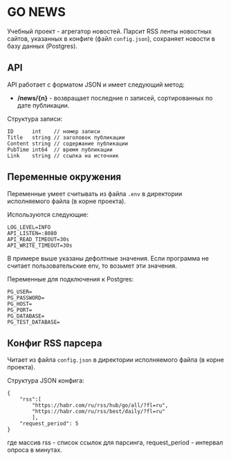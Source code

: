 # GO NEWS

Учебный проект - агрегатор новостей. Парсит RSS ленты новостных сайтов, указанных в конфиге (файл `config.json`), сохраняет новости в базу данных (Postgres). 

## API

API работает с форматом JSON и имеет следующий метод:

* **/news/{n}** - возвращает последние n записей, сортированных по дате публикации.

Структура записи:

    ID      int    // номер записи
    Title   string // заголовок публикации
    Content string // содержание публикации
    PubTime int64  // время публикации
    Link    string // ссылка на источник

## Переменные окружения

Переменные умеет считывать из файла `.env` в директории исполняемого файла (в корне проекта).

Используются следующие:

    LOG_LEVEL=INFO
    API_LISTEN=:8080
    API_READ_TIMEOUT=30s
    API_WRITE_TIMEOUT=30s

В примере выше указаны дефолтные значения. Если программа не считает пользовательские env, то возьмет эти значения. 

Переменные для подключения к Postgres:

    PG_USER=
    PG_PASSWORD=
    PG_HOST=
    PG_PORT=
    PG_DATABASE=
    PG_TEST_DATABASE=

## Конфиг RSS парсера

Читает из файла `config.json` в директории исполняемого файла (в корне проекта).

Структура JSON конфига:

    {
        "rss":[
            "https://habr.com/ru/rss/hub/go/all/?fl=ru",
            "https://habr.com/ru/rss/best/daily/?fl=ru"
            ],
        "request_period": 5
    }

где массив rss - список ссылок для парсинга, request_period - интервал опроса в минутах.

